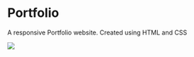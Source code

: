 # Portfolio
A responsive Portfolio website.
Created using HTML and CSS
<html>
  <img src="https://i.imgur.com/I7hltb6.png"></img>
</html>
